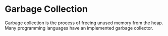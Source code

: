 # Garbage Collection
Garbage collection is the process of freeing unused memory from the heap. Many programming languages have an implemented garbage collector.
